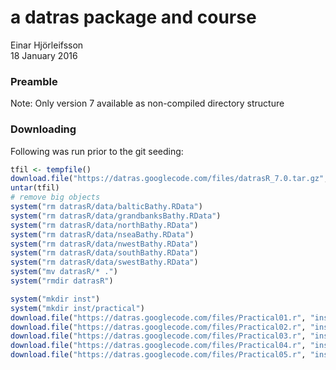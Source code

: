 # a datras package and course
Einar Hjörleifsson  
18 January 2016  

### Preamble

Note: Only version 7 available as non-compiled directory structure

### Downloading

Following was run prior to the git seeding:


```r
tfil <- tempfile()
download.file("https://datras.googlecode.com/files/datrasR_7.0.tar.gz", tfil)
untar(tfil)
# remove big objects
system("rm datrasR/data/balticBathy.RData")
system("rm datrasR/data/grandbanksBathy.RData")
system("rm datrasR/data/northBathy.RData")
system("rm datrasR/data/nseaBathy.RData")
system("rm datrasR/data/nwestBathy.RData")
system("rm datrasR/data/southBathy.RData")
system("rm datrasR/data/swestBathy.RData")
system("mv datrasR/* .")
system("rmdir datrasR")

system("mkdir inst")
system("mkdir inst/practical")
download.file("https://datras.googlecode.com/files/Practical01.r", "inst/practical/Practical01.R")
download.file("https://datras.googlecode.com/files/Practical02.r", "inst/practical/Practical02.R")
download.file("https://datras.googlecode.com/files/Practical03.r", "inst/practical/Practical03.R")
download.file("https://datras.googlecode.com/files/Practical04.r", "inst/practical/Practical04.R")
download.file("https://datras.googlecode.com/files/Practical05.r", "inst/practical/Practical05.R")
```

